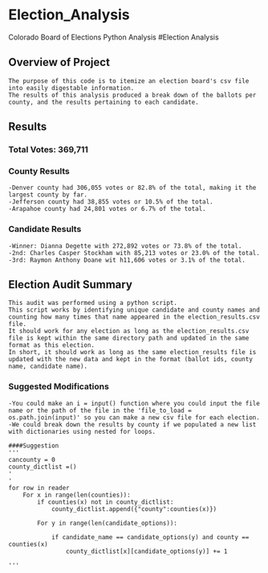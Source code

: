 # Election_Analysis
Colorado Board of Elections Python Analysis 
#Election Analysis

## Overview of Project
	The purpose of this code is to itemize an election board's csv file into easily digestable information.
	The results of this analysis produced a break down of the ballots per county, and the results pertaining to each candidate.   


## Results

### Total Votes: 369,711

### County Results
	
	-Denver county had 306,055 votes or 82.8% of the total, making it the largest county by far. 
	-Jefferson county had 38,855 votes or 10.5% of the total.
	-Arapahoe county had 24,801 votes or 6.7% of the total.
	
### Candidate Results
	
	-Winner: Dianna Degette with 272,892 votes or 73.8% of the total.
	-2nd: Charles Casper Stockham with 85,213 votes or 23.0% of the total.
	-3rd: Raymon Anthony Doane wit h11,606 votes or 3.1% of the total.

## Election Audit Summary

	This audit was performed using a python script. 
	This script works by identifying unique candidate and county names and counting how many times that name appeared in the election_results.csv file.
	It should work for any election as long as the election_results.csv file is kept within the same directory path and updated in the same format as this election.
	In short, it should work as long as the same election_results file is updated with the new data and kept in the format (ballot ids, county name, candidate name).
 
### Suggested Modifications

	-You could make an i = input() function where you could input the file name or the path of the file in the 'file_to_load = os.path.join(input)' so you can make a new csv file for each election.
	-We could break down the results by county if we populated a new list with dictionaries using nested for loops.

	####Suggestion
	'''
	cancounty = 0
	county_dictlist =()
	'
	'
	for row in reader
		For x in range(len(counties)):
			if counties(x) not in county_dictlist:
				county_dictlist.append({"county":counties(x)})
		
			For y in range(len(candidate_options)):
			
				if candidate_name == candidate_options(y) and county == counties(x)
					county_dictlist[x][candidate_options(y)] += 1
						
	'''	
